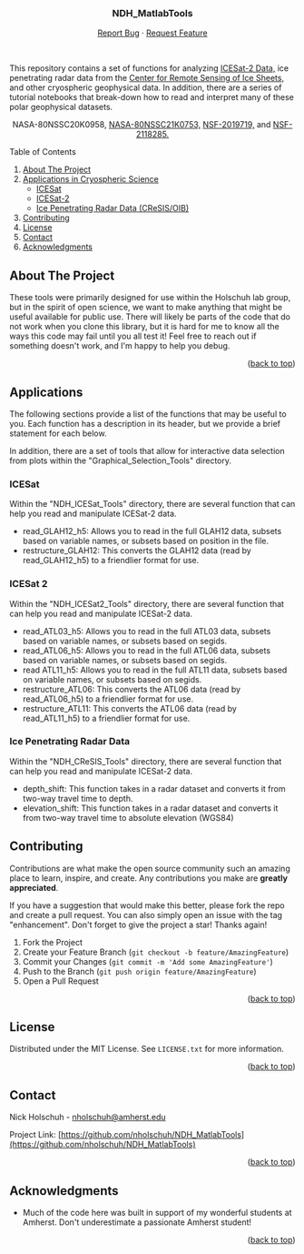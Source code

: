<div id="top"></div>
<!--
-->



<!-- PROJECT SHIELDS -->
<!--
*** I'm using markdown "reference style" links for readability.
*** Reference links are enclosed in brackets [ ] instead of parentheses ( ).
*** See the bottom of this document for the declaration of the reference variables
*** for contributors-url, forks-url, etc. This is an optional, concise syntax you may use.
*** https://www.markdownguide.org/basic-syntax/#reference-style-links

[![Contributors][contributors-shield]][contributors-url]
[![Forks][forks-shield]][forks-url]
[![Stargazers][stars-shield]][stars-url]
[![Issues][issues-shield]][issues-url]
[![MIT License][license-shield]][license-url]
[![LinkedIn][linkedin-shield]][linkedin-url]
-->


<!-- PROJECT LOGO -->
<br />
<div align="center">

<!--
  <a href="https://github.com/github_username/repo_name">
    <img src="images/logo.png" alt="Logo" width="80" height="80">
  </a>
-->

<h3 align="center">NDH_MatlabTools</h3>

  <p align="center">
    <a href="https://github.com/nholschuh/NDH_MatlabTools/issues">Report Bug</a>
    ·
    <a href="https://github.com/nholschuh/NDH_MatlabTools/issues">Request Feature</a>
</p>
<br>
<p align="left">
    	This repository contains a set of functions for analyzing <a href="https://nsidc.org/data/icesat-2">ICESat-2 Data,</a> ice penetrating radar data from the <a href="https://data.cresis.ku.edu/">Center for Remote Sensing of Ice Sheets</a>, and other cryospheric geophysical data. In addition, there are a series of tutorial notebooks that break-down how to read and interpret many of these polar geophysical datasets.
	<br>
</p>
<p align="center>
	This work is primarily in support of the following awards: 
	<br> <a href="https://nspires.nasaprs.com/external/solicitations/summary.do?solId=%7bE0000836-B11D-EBF3-80E3-260784082E4B%7d&path=&method=init">NASA-80NSSC20K0958,</a> <a href="https://nspires.nasaprs.com/external/solicitations/summary.do?solId=%7BC33D2D0F-904C-4B9A-A954-C0FD8DECD7C2%7D&path=&method=init">NASA-80NSSC21K0753,</a> <a href="https://www.nsf.gov/awardsearch/showAward?AWD_ID=2019719&HistoricalAwards=false">NSF-2019719,</a> and <a href="https://www.nsf.gov/awardsearch/showAward?AWD_ID=2118285&HistoricalAwards=false">NSF-2118285.</a>
	<br>
</p>

</div>



<!-- TABLE OF CONTENTS -->
Table of Contents
  <ol>
    <li>
      <a href="#about-the-project">About The Project</a>
    </li>
    <li>
      <a href="#applications">Applications in Cryospheric Science</a>
      <ul>
	    <li><a href="#icesat">ICESat</a></li>
        <li><a href="#icesat-2">ICESat-2</a></li>
        <li><a href="#ice-penetrating-radar-data">Ice Penetrating Radar Data (CReSIS/OIB)</a></li>
      </ul>
    </li>
    <li><a href="#contributing">Contributing</a></li>
    <li><a href="#license">License</a></li>
    <li><a href="#contact">Contact</a></li>
    <li><a href="#acknowledgments">Acknowledgments</a></li>
  </ol>




<!-- ABOUT THE PROJECT -->
## About The Project
These tools were primarily designed for use within the Holschuh lab group, but in the spirit of open science, we want to make anything that might be useful available for public use. There will likely be parts of the code that do not work when you clone this library, but it is hard for me to know all the ways this code may fail until you all test it! Feel free to reach out if something doesn't work, and I'm happy to help you debug.

<p align="right">(<a href="#top">back to top</a>)</p>


<!-- Applications -->
## Applications
The following sections provide a list of the functions that may be useful to you. Each function has a description in its header, but we provide a brief statement for each below.

In addition, there are a set of tools that allow for interactive data selection from plots within the "Graphical_Selection_Tools" directory.

### ICESat
Within the "NDH_ICESat_Tools" directory, there are several function that can help you read and manipulate ICESat-2 data.

* read_GLAH12_h5: Allows you to read in the full GLAH12 data, subsets based on variable names, or subsets based on position in the file.
* restructure_GLAH12: This converts the GLAH12 data (read by read_GLAH12_h5) to a friendlier format for use.

### ICESat 2

Within the "NDH_ICESat2_Tools" directory, there are several function that can help you read and manipulate ICESat-2 data.

* read_ATL03_h5: Allows you to read in the full ATL03 data, subsets based on variable names, or subsets based on segids.
* read_ATL06_h5: Allows you to read in the full ATL06 data, subsets based on variable names, or subsets based on segids.
* read ATL11_h5: Allows you to read in the full ATL11 data, subsets based on variable names, or subsets based on segids.
* restructure_ATL06: This converts the ATL06 data (read by read_ATL06_h5) to a friendlier format for use.
* restructure_ATL11: This converts the ATL06 data (read by read_ATL11_h5) to a friendlier format for use.

### Ice Penetrating Radar Data

Within the "NDH_CReSIS_Tools" directory, there are several function that can help you read and manipulate ICESat-2 data.

* depth_shift: This function takes in a radar dataset and converts it from two-way travel time to depth.
* elevation_shift: This function takes in a radar dataset and converts it from two-way travel time to absolute elevation (WGS84) 


<!-- CONTRIBUTING -->
## Contributing

Contributions are what make the open source community such an amazing place to learn, inspire, and create. Any contributions you make are **greatly appreciated**.

If you have a suggestion that would make this better, please fork the repo and create a pull request. You can also simply open an issue with the tag "enhancement".
Don't forget to give the project a star! Thanks again!

1. Fork the Project
2. Create your Feature Branch (`git checkout -b feature/AmazingFeature`)
3. Commit your Changes (`git commit -m 'Add some AmazingFeature'`)
4. Push to the Branch (`git push origin feature/AmazingFeature`)
5. Open a Pull Request

<p align="right">(<a href="#top">back to top</a>)</p>



<!-- LICENSE -->
## License

Distributed under the MIT License. See `LICENSE.txt` for more information.

<p align="right">(<a href="#top">back to top</a>)</p>



<!-- CONTACT -->
## Contact

Nick Holschuh - nholschuh@amherst.edu

Project Link: [https://github.com/nholschuh/NDH_MatlabTools](https://github.com/nholschuh/NDH_MatlabTools)

<p align="right">(<a href="#top">back to top</a>)</p>



<!-- ACKNOWLEDGMENTS -->
## Acknowledgments

* Much of the code here was built in support of my wonderful students at Amherst. Don't underestimate a passionate Amherst student!

<p align="right">(<a href="#top">back to top</a>)</p>


